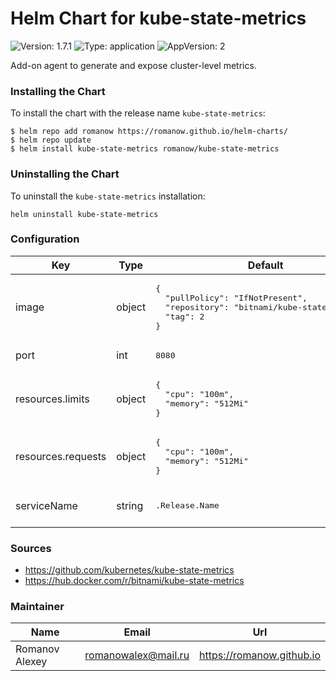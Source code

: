 # Helm Chart for kube-state-metrics

![Version: 1.7.1](https://img.shields.io/badge/Version-1.7.1-informational?style=flat-square) ![Type: application](https://img.shields.io/badge/Type-application-informational?style=flat-square) ![AppVersion: 2](https://img.shields.io/badge/AppVersion-2-informational?style=flat-square)

Add-on agent to generate and expose cluster-level metrics.

### Installing the Chart

To install the chart with the release name `kube-state-metrics`:

```shell
$ helm repo add romanow https://romanow.github.io/helm-charts/
$ helm repo update
$ helm install kube-state-metrics romanow/kube-state-metrics
```

### Uninstalling the Chart

To uninstall the `kube-state-metrics` installation:

```shell
helm uninstall kube-state-metrics
```

### Configuration

<table>
	<thead>
		<th>Key</th>
		<th>Type</th>
		<th>Default</th>
		<th>Description</th>
	</thead>
	<tbody>
		<tr>
			<td>image</td>
			<td>object</td>
			<td><pre lang="json">
{
  "pullPolicy": "IfNotPresent",
  "repository": "bitnami/kube-state-metrics",
  "tag": 2
}
</pre>
</td>
			<td>Image name and version</td>
		</tr>
		<tr>
			<td>port</td>
			<td>int</td>
			<td><pre lang="json">
8080
</pre>
</td>
			<td>Metrics port</td>
		</tr>
		<tr>
			<td>resources.limits</td>
			<td>object</td>
			<td><pre lang="json">
{
  "cpu": "100m",
  "memory": "512Mi"
}
</pre>
</td>
			<td>Limited resources</td>
		</tr>
		<tr>
			<td>resources.requests</td>
			<td>object</td>
			<td><pre lang="json">
{
  "cpu": "100m",
  "memory": "512Mi"
}
</pre>
</td>
			<td>Requested resources</td>
		</tr>
		<tr>
			<td>serviceName</td>
			<td>string</td>
			<td><pre lang="">
.Release.Name
</pre>
</td>
			<td>Custom service name</td>
		</tr>
	</tbody>
</table>

### Sources

* <https://github.com/kubernetes/kube-state-metrics>
* <https://hub.docker.com/r/bitnami/kube-state-metrics>

### Maintainer

| Name | Email | Url |
| ---- | ------ | --- |
| Romanov Alexey | <romanowalex@mail.ru> | <https://romanow.github.io> |
